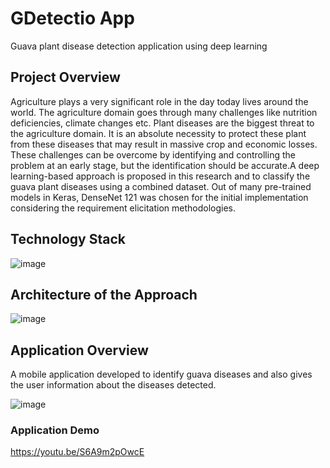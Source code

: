 # GDetectio App
Guava plant disease detection application using deep learning

## Project Overview
Agriculture plays a very significant role in the day today lives around the world. The agriculture 
domain goes through many challenges like nutrition deficiencies, climate changes etc. Plant 
diseases are the biggest threat to the agriculture domain. It is an absolute necessity to protect these 
plant from these diseases that may result in massive crop and economic losses. These challenges 
can be overcome by identifying and controlling the problem at an early stage, but the identification 
should be accurate.A deep learning-based approach is proposed in this research and to classify the guava plant diseases using a combined dataset. Out of 
many pre-trained models in Keras, DenseNet 121 was chosen for the initial implementation 
considering the requirement elicitation methodologies.

## Technology Stack
![image](https://github.com/thihansa/GDetectio-App/assets/61136235/ff296c17-f567-43b0-8767-56ea2580e8f3)

## Architecture of the Approach
![image](https://github.com/thihansa/GDetectio-App/assets/61136235/be553969-868d-45c3-baba-1d099916c0b3)

## Application Overview
A mobile application developed to identify guava diseases and also gives the user information about the diseases detected.

![image](https://github.com/thihansa/GDetectio-App/assets/61136235/d8c0f905-5d8e-4cab-af17-b822374a11b7)


### Application Demo
https://youtu.be/S6A9m2pOwcE



